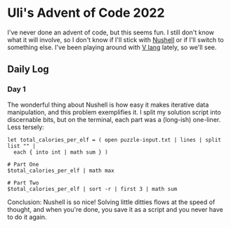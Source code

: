 # Uli's Advent of Code 2022

I've never done an advent of code, but this seems fun. I still don't know what it will involve, so I don't know if I'll stick with [Nushell](https://www.nushell.sh/) or if I'll switch to something else. I've been playing around with [V lang](https://vlang.io/) lately, so we'll see.

## Daily Log

### Day 1

The wonderful thing about Nushell is how easy it makes iterative data manipulation, and this problem exemplifies it. I split my solution script into discernable bits, but on the terminal, each part was a (long-ish) one-liner. Less tersely:

```nu
let total_calories_per_elf = ( open puzzle-input.txt | lines | split list "" |
  each { into int | math sum } )

# Part One
$total_calories_per_elf | math max

# Part Two
$total_calories_per_elf | sort -r | first 3 | math sum
```

Conclusion: Nushell is so nice! Solving little ditties flows at the speed of thought, and when you're done, you save it as a script and you never have to do it again.
